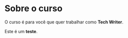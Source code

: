 # Sobre o curso

O curso é para você que quer trabalhar como **Tech Writer**.

Este é um **teste**.
